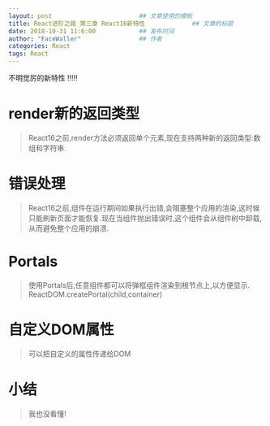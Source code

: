 ```yaml
---
layout: post                        ## 文章使用的模板
title: React进阶之路 第三章 React16新特性 			## 文章的标题
date: 2018-10-31 11:6:00			## 发布时间
author: "FaceWaller"                ## 作者
categories: React
tags: React
---
```



不明觉厉的新特性 !!!!!

# render新的返回类型
>React16之前,render方法必须返回单个元素,现在支持两种新的返回类型:数组和字符串.


# 错误处理
>React16之前,组件在运行期间如果执行出错,会阻塞整个应用的渲染,这时候只能刷新页面才能恢复.现在当组件抛出错误时,这个组件会从组件树中卸载,从而避免整个应用的崩溃.

# Portals
>使用Portals后,任意组件都可以将弹框组件渲染到根节点上,以方便显示.
	ReactDOM.createPortal(child,container)

# 自定义DOM属性
>可以把自定义的属性传递给DOM

# 小结
>我也没看懂!